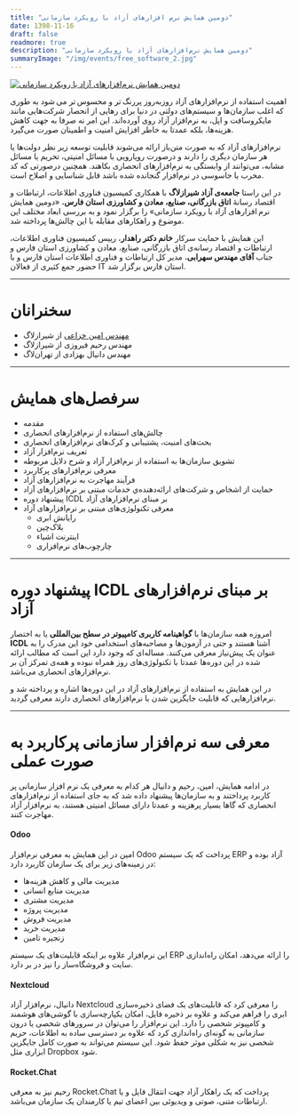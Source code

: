 ```yaml
---
title: "دومین همایش نرم افزارهای آزاد با رویکرد سازمانی"
date: 1398-11-16
draft: false
readmore: true
description: "دومین همایش نرم‌افزارهای آزاد با رویکرد سازمانی"
summaryImage: "/img/events/free_software_2.jpg"
---
```


[![دومین همایش نرم‌افزارهای آزاد با رویکرد سازمانی](../../img/events/free_software_2.jpg)](../../img/events/free_software_2.jpg)

اهمیت استفاده از نرم‌افزارهای آزاد روزبه‌روز پررنگ تر و محسوس تر می شود به طوری که اغلب سازمان‌ها و سیستم‌های دولتی در دنیا برای رهایی از انحصار شرکت‌هایی مانند مایکروسافت و اپل، به نرم‌افزار آزاد روی آورده‌اند. این امر نه صرفا به جهت کاهش هزینه‌ها، بلکه عمدتا به خاطر افزایش امنیت و اطمینان صورت می‌گیرد.

نرم‌افزارهای آزاد که به صورت متن‌باز ارائه می‌شوند قابلیت توسعه زیر نظر دولت‌ها یا هر سازمان دیگری را دارند و درصورت رویارویی با مسائل امنیتی، تحریم یا مسائل مشابه، می‌توانند از وابستگی به نرم‌افزارهای انحصاری بکاهند. همچنین درصورتی که کد مخرب یا جاسوسی در نرم‌افزار گنجانده شده باشد قابل شناسایی و اصلاح است.

در این راستا **جامعه‌ی آزاد شیرازلاگ** با همکاری کمیسیون فناوری اطلاعات، ارتباطات و اقتصاد رسانهٔ **اتاق بازرگانی، صنایع، معادن و کشاورزی استان فارس**، «دومین همایش نرم افزارهای آزاد با رویکرد سازمانی» را  برگزار نمود و به بررسی ابعاد مختلف این موضوع و راهکارهای مقابله با این چالش‌ها پرداخته شد.

این همایش با حمایت سرکار **خانم دکتر راهدار**، رییس کمیسیون فناوری اطلاعات، ارتباطات و اقتصاد رسانه‌ی اتاق بازرگانی، صنایع، معادن و کشاورزی استان فارس و جناب **آقای مهندس سهرابی**، مدیر کل ارتباطات و فناوری اطلاعات استان فارس و با حضور جمع کثیری از فعالان IT استان فارس برگزار شد.

---

# سخنرانان
- [مهندس امین خزاعی](/members/khozaei/) از شیرازلاگ
- مهندس رحیم فیروزی از شیرازلاگ
- مهندس دانیال بهزادی از تهران‌لاگ

---

# سرفصل‌های همایش
- مقدمه
- چالش‌های استفاده از نرم‌افزارهای انحصاری
- بحث‌های امنیت، پشتیبانی و کرک‌های نرم‌افزارهای انحصاری
- تعریف نرم‌افزار آزاد
- تشویق سازمان‌ها به استفاده از نرم‌افزار آزاد و شرح دلایل مربوطه
- معرفی نرم‌افزارهای پرکاربرد
- فرآیند مهاجرت به نرم‌افزارهای آزاد
- حمایت از اشخاص و شرکت‌های ارائه‌دهنده‌ي خدمات مبتنی بر نرم‌افزارهای آزاد
- پیشنهاد دوره ICDL بر مبنای نرم‌افزارهای آزاد
- معرفی تکنولوژی‌های مبتنی بر نرم‌افزارهای آزاد
    - رایانش ابری
    - بلاک‌چین
    - اینترنت اشیاء
    - چارچوب‌های نرم‌افزاری

---

# پیشنهاد دوره ICDL بر مبنای نرم‌افزارهای آزاد
امروزه همه سازمان‌ها با **گواهینامه کاربری کامپیوتر در سطح بین‌المللی** یا به اختصار **ICDL** آشنا هستند و حتی در آزمون‌ها و مصاحبه‌های استخدامی خود این مدرک را به عنوان یک پیش‌نیاز معرفی می‌کنند. مساله‌ای که وجود دارد این است که مطالب ارائه شده در این دوره‌ها عمدتا با تکنولوژی‌های روز همراه نبوده و همه‌ی تمرکز آن بر نرم‌افزارهای انحصاری می‌باشد.

در این همایش به استفاده از نرم‌افزارهای آزاد در این دوره‌ها اشاره و پرداخته شد و نرم‌افزارهایی که قابلیت جایگزین شدن با نرم‌افزارهای انحصاری دارند معرفی گردید. 

---

# معرفی سه نرم‌افزار سازمانی پرکاربرد به صورت عملی
در ادامه همایش، امین، رحیم و دانیال هر کدام به معرفی یک نرم افزار سازمانی پر کاربرد پرداختند و به سازمان‌ها پیشنهاد داده شد که به جای استفاده از نرم‌افزارهای انحصاری که گاها بسیار پرهزینه و عمدتا دارای مسائل امنیتی هستند، به نرم‌افزار آزاد مهاجرت کنند.

#### Odoo
امین در این همایش به معرفی نرم‌افزار Odoo پرداخت که یک سیستم ERP آزاد بوده و در زمینه‌های زیر برای یک سازمان کاربرد دارد:
- مدیریت مالی و کاهش هزینه‌ها
- مدیریت منابع انسانی
- مدیریت مشتری
- مدیریت پروژه
- مدیریت فروش
- مدیریت خرید
- زنجیره تامین

این نرم‌افزار علاوه بر اینکه قابلیت‌های یک سیستم ERP را ارائه می‌دهد، امکان راه‌اندازی سایت و فروشگاه‌ساز را نیز در بر دارد.

#### Nextcloud
دانیال، نرم‌افزار آزاد Nextcloud را معرفی کرد که قابلیت‌های یک فضای ذخیره‌سازی ابری را فراهم می‌کند و علاوه بر ذخیره فایل، امکان یکپارچه‌سازی با گوشی‌های هوشمند و کامپیوتر شخصی را دارد. این نرم‌افزار را می‌توان در سرورهای شخصی یا درون‌ سازمانی به گونه‌ای راه‌اندازی کرد که علاوه بر دسترسی ساده به اطلاعات، حریم شخصی نیز به شکلی موثر حفظ شود. این سیستم می‌تواند به صورت کامل جایگزین ابزاری مثل Dropbox شود.

#### Rocket.Chat
رحیم نیز به معرفی Rocket.Chat پرداخت که یک راهکار آزاد جهت انتقال فایل و یا ارتباطات متنی، صوتی و ویدیوئی بین اعضای تیم یا کارمندان یک سازمان می‌باشد. 